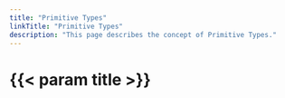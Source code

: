 ```yaml
---
title: "Primitive Types"
linkTitle: "Primitive Types"
description: "This page describes the concept of Primitive Types."
---
```


# {{< param title >}}
